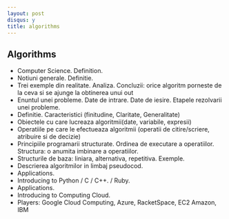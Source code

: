 ```yaml
---
layout: post
disqus: y
title: algorithms
---
```


Algorithms
----
* Computer Science. Definition.
* Notiuni generale. Definitie.
* Trei exemple din realitate. Analiza. Concluzii: orice algoritm porneste de la ceva si se ajunge la obtinerea unui out
* Enuntul unei probleme. Date de intrare. Date de iesire. Etapele rezolvarii unei probleme.
* Definitie. Caracteristici (finitudine, Claritate, Generalitate)
* Obiectele cu care lucreaza algoritmii(date, variabile, expresii)
* Operatiile pe care le efectueaza algoritmii (operatii de citire/scriere, atribuire si de decizie)
* Principiile programarii structurate. Ordinea de executare a operatiilor. Structura: o anumita imbinare a operatiilor.
* Structurile de baza: liniara, alternativa, repetitiva. Exemple.
* Descrierea algoritmilor in limbaj pseudocod.
* Applications.
* Introducing to Python / C /  C++. / Ruby.
* Applications.
* Introducing to Computing Cloud.
* Players: Google Cloud Computing, Azure, RacketSpace, EC2 Amazon, IBM




